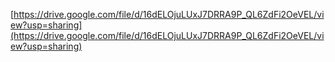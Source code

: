 [https://drive.google.com/file/d/16dELOjuLUxJ7DRRA9P_QL6ZdFi2OeVEL/view?usp=sharing](https://drive.google.com/file/d/16dELOjuLUxJ7DRRA9P_QL6ZdFi2OeVEL/view?usp=sharing)
